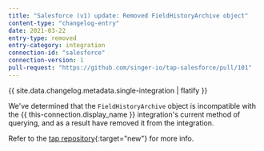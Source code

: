```yaml
---
title: "Salesforce (v1) update: Removed FieldHistoryArchive object"
content-type: "changelog-entry"
date: 2021-03-22
entry-type: removed
entry-category: integration
connection-id: "salesforce"
connection-version: 1
pull-request: "https://github.com/singer-io/tap-salesforce/pull/101"
---
```

{{ site.data.changelog.metadata.single-integration | flatify }}

We've determined that the `FieldHistoryArchive` object is incompatible with the {{ this-connection.display_name }} integration's current method of querying, and as a result have removed it from the integration.

Refer to the [tap repository](https://github.com/singer-io/tap-salesforce/blob/master/Blacklisting.md){:target="new"} for more info.